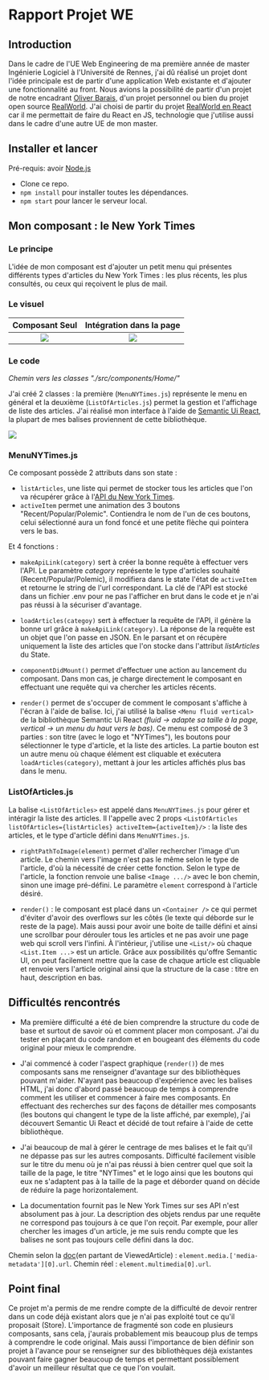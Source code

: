 # Rapport Projet WE

## Introduction

Dans le cadre de l'UE Web Engineering de ma première année de master Ingénierie Logiciel à l'Université de Rennes, j'ai dû réalisé un projet dont l'idée principale est de partir d'une application Web existante et d'ajouter une fonctionnalité au front.
Nous avions la possibilité de partir d'un projet de notre encadrant [Oliver Barais](https://github.com/barais/doodlestudent/tree/main/front), d'un projet personnel ou bien du projet open source [RealWorld](https://medium.com/@ericsimons/introducing-realworld-6016654d36b5). J'ai choisi de partir du projet [RealWorld en React](https://github.com/khaledosman/react-redux-realworld-example-app) car il me permettait de faire du React en JS, technologie que j'utilise aussi dans le cadre d'une autre UE  de mon master.

## Installer et lancer

Pré-requis: avoir [Node.js](https://nodejs.org/en/)

* Clone ce repo.
* ```npm install``` pour installer toutes les dépendances.
* ```npm start``` pour lancer le serveur local.

## Mon composant : le New York Times

### Le principe 
L'idée de mon composant est d'ajouter un petit menu qui présentes différents types d'articles du New York Times : les plus récents, les plus consultés, ou ceux qui reçoivent le plus de mail.

### Le visuel

Composant Seul          |  Intégration dans la page
:-------------------------:|:-------------------------:
![](https://i.imgur.com/jgJDjOA.png)|![](https://i.imgur.com/JzP71WX.png)



### Le code
*Chemin vers les classes "./src/components/Home/"*

J'ai créé 2 classes : la première (`MenuNYTimes.js`) représente le menu en général et la deuxième (`ListOfArticles.js`) permet la gestion et l'affichage de liste des articles.
J'ai réalisé mon interface à l'aide de [Semantic Ui React](https://react.semantic-ui.com/), la plupart de mes balises proviennent de cette bibliothèque.

![](https://i.imgur.com/k5cLDrE.jpg)

### MenuNYTimes.js

Ce composant possède 2 attributs dans son state : 
* `listArticles`, une liste qui permet de stocker tous les articles que l'on va récupérer grâce à l'[API du New York Times](https://developer.nytimes.com/).
* `activeItem` permet une animation des 3 boutons "Recent/Popular/Polemic". Contiendra le nom de l'un de ces boutons, celui sélectionné aura un fond foncé et une petite flèche qui pointera vers le bas.
 
Et 4 fonctions : 

* `makeApiLink(category)` sert à créer la bonne requête à effectuer vers l'API. Le paramètre *category* représente le type d'articles souhaité (Recent/Popular/Polemic), il modifiera dans le state l'état de `activeItem` et retourne le string de l'url correspondant. La clé de l'API est stocké dans un fichier .env pour ne pas l'afficher en brut dans le code et je n'ai pas réussi à la sécuriser d'avantage.

* `loadArticles(categoy)` sert à effectuer la requête de l'API, il génère la bonne url grâce à `makeApiLink(category)`. La réponse de la requête est un objet que l'on passe en JSON. En le parsant et on récupère uniquement la liste des articles que l'on stocke dans l'attribut *listArticles* du State. 

* `componentDidMount()` permet d'effectuer une action au lancement du composant. Dans mon cas, je charge directement le composant en effectuant une requête qui va chercher les articles récents.

* `render()` permet de s'occuper de comment le composant s'affiche à l'écran à l'aide de balise. Ici, j'ai utilisé la balise `<Menu fluid vertical>` de la bibliothèque Semantic Ui React *(fluid -> adapte sa taille à la page, vertical -> un menu du haut vers le bas)*. Ce menu est composé de 3 parties : son titre (avec le logo et "NYTimes"), les boutons pour sélectionner le type d'article, et la liste des articles. La partie bouton est un autre menu où chaque élément est cliquable et exécutera `loadArticles(category)`, mettant à jour les articles affichés plus bas dans le menu.

### ListOfArticles.js

La balise `<ListOfArticles>` est appelé dans `MenuNYTimes.js` pour gérer et intéragir la liste des articles. Il l'appelle avec 2 props `<ListOfArticles listOfArticles={listArticles} activeItem={activeItem}/>` : la liste des articles, et le type d'article défini dans ``MenuNYTimes.js``. 

* `rightPathToImage(element)` permet d'aller rechercher l'image d'un article. Le chemin vers l'image n'est pas le même selon le type de l'article, d'où la nécessité de créer cette fonction. Selon le type de l'article, la fonction renvoie une balise `<Image .../>` avec le bon chemin, sinon une image pré-défini. Le paramètre `element` correspond à l'article désiré.

* `render()` : le composant est placé dans un `<Container />` ce qui permet d'éviter d'avoir des overflows sur les côtés (le texte qui déborde sur le reste de la page). Mais aussi pour avoir une boite de taille défini et ainsi une scrollbar pour dérouler tous les articles et ne pas avoir une page web qui scroll vers l'infini. À l'intérieur, j'utilise une `<List/>` où chaque `<List.Item ...>` est un article. Grâce aux possibilités qu'offre Semantic UI, on peut facilement mettre que la case de chaque article est cliquable et renvoie vers l'article original ainsi que la structure de la case : titre en haut, description en bas.

## Difficultés rencontrés

* Ma première difficulté a été de bien comprendre la structure du code de base et surtout de savoir où et comment placer mon composant. J'ai du tester en plaçant du code random et en bougeant des éléments du code original pour mieux le comprendre. 
* J'ai commencé à coder l'aspect graphique (``render()``) de mes composants sans me renseigner d'avantage sur des bibliothèques pouvant m'aider. N'ayant pas beaucoup d'expérience avec les balises HTML, j'ai donc d'abord passé beaucoup de temps à comprendre comment les utiliser et commencer à faire mes composants. En effectuant des recherches sur des façons de détailler mes composants (les boutons qui changent le type de la liste affiché, par exemple), j'ai découvert  Semantic Ui React et décidé de tout refaire à l'aide de cette bibliothèque.

* J'ai beaucoup de mal à gérer le centrage de mes balises et le fait qu'il ne dépasse pas sur les autres composants. Difficulté facilement visible sur le titre du menu où je n'ai pas réussi à bien centrer quel que soit la taille de la page, le titre "NYTimes" et le logo ainsi que les boutons qui eux ne s'adaptent pas à la taille de la page et déborder quand on décide de réduire la page horizontalement.

* La documentation fournit pas le New York Times sur ses API n'est absolument pas à jour. La description des objets rendus par une requête ne correspond pas toujours à ce que l'on reçoit. Par exemple, pour aller chercher les images d'un article, je me suis rendu compte que les balises ne sont pas toujours celle défini dans la doc.

Chemin selon la [doc](https://developer.nytimes.com/docs/most-popular-product/1/routes/viewed/%7Bperiod%7D.json/get)(en partant de ViewedArticle) : `element.media.['media-metadata'][0].url`.
Chemin réel : ``element.multimedia[0].url``.

## Point final

Ce projet m'a permis de me rendre compte de la difficulté de devoir rentrer dans un code déjà existant alors que je n'ai pas exploité tout ce qu'il proposait (Store). L'importance de fragmenté son code en plusieurs composants, sans cela, j'aurais probablement mis beaucoup plus de temps à comprendre le code original. Mais aussi l'importance de bien définir son projet à l'avance pour se renseigner sur des bibliothèques déjà existantes pouvant faire gagner beaucoup de temps et permettant possiblement d'avoir un meilleur résultat que ce que l'on voulait.

